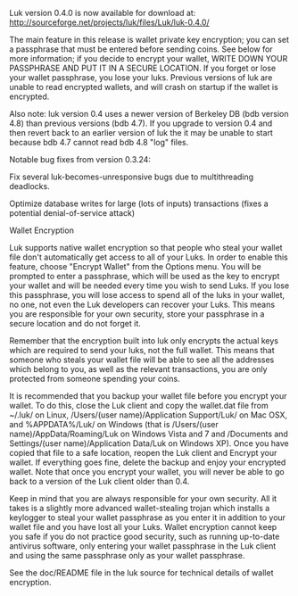 Luk version 0.4.0 is now available for download at:
http://sourceforge.net/projects/luk/files/Luk/luk-0.4.0/

The main feature in this release is wallet private key encryption;
you can set a passphrase that must be entered before sending coins.
See below for more information; if you decide to encrypt your wallet,
WRITE DOWN YOUR PASSPHRASE AND PUT IT IN A SECURE LOCATION. If you
forget or lose your wallet passphrase, you lose your luks.
Previous versions of luk are unable to read encrypted wallets,
and will crash on startup if the wallet is encrypted.

Also note: luk version 0.4 uses a newer version of Berkeley DB
(bdb version 4.8) than previous versions (bdb 4.7). If you upgrade
to version 0.4 and then revert back to an earlier version of luk
the it may be unable to start because bdb 4.7 cannot read bdb 4.8
"log" files.


Notable bug fixes from version 0.3.24:

Fix several luk-becomes-unresponsive bugs due to multithreading
deadlocks.

Optimize database writes for large (lots of inputs) transactions
(fixes a potential denial-of-service attack)


Wallet Encryption

Luk supports native wallet encryption so that people who steal your
wallet file don't automatically get access to all of your Luks.
In order to enable this feature, choose "Encrypt Wallet" from the
Options menu.  You will be prompted to enter a passphrase, which
will be used as the key to encrypt your wallet and will be needed
every time you wish to send Luks.  If you lose this passphrase,
you will lose access to spend all of the luks in your wallet,
no one, not even the Luk developers can recover your Luks.
This means you are responsible for your own security, store your
passphrase in a secure location and do not forget it.

Remember that the encryption built into luk only encrypts the
actual keys which are required to send your luks, not the full
wallet.  This means that someone who steals your wallet file will
be able to see all the addresses which belong to you, as well as the
relevant transactions, you are only protected from someone spending
your coins.

It is recommended that you backup your wallet file before you
encrypt your wallet.  To do this, close the Luk client and
copy the wallet.dat file from ~/.luk/ on Linux, /Users/(user
name)/Application Support/Luk/ on Mac OSX, and %APPDATA%/Luk/
on Windows (that is /Users/(user name)/AppData/Roaming/Luk on
Windows Vista and 7 and /Documents and Settings/(user name)/Application
Data/Luk on Windows XP).  Once you have copied that file to a
safe location, reopen the Luk client and Encrypt your wallet.
If everything goes fine, delete the backup and enjoy your encrypted
wallet.  Note that once you encrypt your wallet, you will never be
able to go back to a version of the Luk client older than 0.4.

Keep in mind that you are always responsible for your own security.
All it takes is a slightly more advanced wallet-stealing trojan which
installs a keylogger to steal your wallet passphrase as you enter it
in addition to your wallet file and you have lost all your Luks.
Wallet encryption cannot keep you safe if you do not practice
good security, such as running up-to-date antivirus software, only
entering your wallet passphrase in the Luk client and using the
same passphrase only as your wallet passphrase.

See the doc/README file in the luk source for technical details
of wallet encryption.
